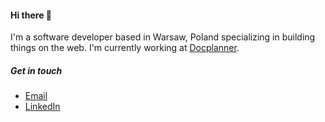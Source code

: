 #### Hi there 👋

I'm a software developer based in Warsaw, Poland specializing in building things on the web. I'm currently working at <a href="https://www.docplanner.com/about-us" target="_blank">Docplanner</a>.
##### Get in touch

- [Email](mateuszjanuszdev@gmail.com)
- [LinkedIn](https://www.linkedin.com/in/mateuszjanusz)
